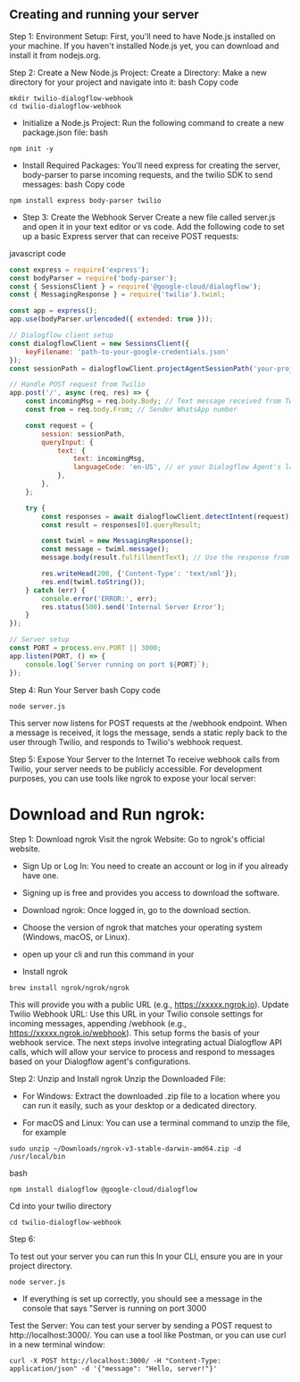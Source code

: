 ## Creating and running your server 

Step 1: Environment Setup: 
First, you'll need to have Node.js installed on your machine. If you haven't installed Node.js yet, you can download and install it from nodejs.org.

 Step 2: Create a New Node.js Project: 
Create a Directory: Make a new directory for your project and navigate into it:
bash
Copy code
```
mkdir twilio-dialogflow-webhook
cd twilio-dialogflow-webhook
```
- Initialize a Node.js Project: Run the following command to create a new package.json file:
bash
```
npm init -y
```
- Install Required Packages: You'll need express for creating the server, body-parser to parse incoming requests, and the twilio SDK to send messages:
bash
Copy code
```
npm install express body-parser twilio
```
- Step 3: Create the Webhook Server
Create a new file called server.js and open it in your text editor or vs code. Add the following code to set up a basic Express server that can receive POST requests:

javascript code

```javascript
const express = require('express');
const bodyParser = require('body-parser');
const { SessionsClient } = require('@google-cloud/dialogflow');
const { MessagingResponse } = require('twilio').twiml;

const app = express();
app.use(bodyParser.urlencoded({ extended: true }));

// Dialogflow client setup
const dialogflowClient = new SessionsClient({
    keyFilename: 'path-to-your-google-credentials.json'
});
const sessionPath = dialogflowClient.projectAgentSessionPath('your-project-id', 'your-session-id');

// Handle POST request from Twilio
app.post('/', async (req, res) => {
    const incomingMsg = req.body.Body; // Text message received from Twilio/WhatsApp
    const from = req.body.From; // Sender WhatsApp number

    const request = {
        session: sessionPath,
        queryInput: {
            text: {
                text: incomingMsg,
                languageCode: 'en-US', // or your Dialogflow Agent's language
            },
        },
    };

    try {
        const responses = await dialogflowClient.detectIntent(request);
        const result = responses[0].queryResult;

        const twiml = new MessagingResponse();
        const message = twiml.message();
        message.body(result.fulfillmentText); // Use the response from Dialogflow as the message text

        res.writeHead(200, {'Content-Type': 'text/xml'});
        res.end(twiml.toString());
    } catch (err) {
        console.error('ERROR:', err);
        res.status(500).send('Internal Server Error');
    }
});

// Server setup
const PORT = process.env.PORT || 3000;
app.listen(PORT, () => {
    console.log(`Server running on port ${PORT}`);
});
```

Step 4: Run Your Server
bash
Copy code
```
node server.js
```
This server now listens for POST requests at the /webhook endpoint. When a message is received, it logs the message, sends a static reply back to the user through Twilio, and responds to Twilio's webhook request.

Step 5: Expose Your Server to the Internet
To receive webhook calls from Twilio, your server needs to be publicly accessible. For development purposes, you can use tools like ngrok to expose your local server:

# Download and Run ngrok:

Step 1: Download ngrok
Visit the ngrok Website: Go to ngrok's official website.


- Sign Up or Log In: You need to create an account or log in if you already have one. 


- Signing up is free and provides you access to download the software.
- Download ngrok: Once logged in, go to the download section. 

- Choose the version of ngrok that matches your operating system (Windows, macOS, or Linux).
- open up your cli and run this command in your

- Install ngrok
```
brew install ngrok/ngrok/ngrok
```
This will provide you with a public URL (e.g., https://xxxxx.ngrok.io).
Update Twilio Webhook URL: Use this URL in your Twilio console settings for incoming messages, appending /webhook (e.g., https://xxxxx.ngrok.io/webhook).
This setup forms the basis of your webhook service. The next steps involve integrating actual Dialogflow API calls, which will allow your service to process and respond to messages based on your Dialogflow agent's configurations.


Step 2: Unzip and Install ngrok
Unzip the Downloaded File:


- For Windows: Extract the downloaded .zip file to a location where you can run it easily, such as your desktop or a dedicated directory.


- For macOS and Linux: You can use a terminal command to unzip the file, for example

```
sudo unzip ~/Downloads/ngrok-v3-stable-darwin-amd64.zip -d /usr/local/bin
```


bash
```
npm install dialogflow @google-cloud/dialogflow 
```

Cd into your twilio directory 
```
cd twilio-dialogflow-webhook
```

Step 6: 

To test out your server you can run this In your CLI, ensure you are in your project directory.
```
node server.js
```
- If everything is set up correctly, you should see a message in the console that says "Server is running on port 3000

Test the Server:
You can test your server by sending a POST request to http://localhost:3000/. You can use a tool like Postman, or you can use curl in a new terminal window:
```
curl -X POST http://localhost:3000/ -H "Content-Type: application/json" -d '{"message": "Hello, server!"}'
```